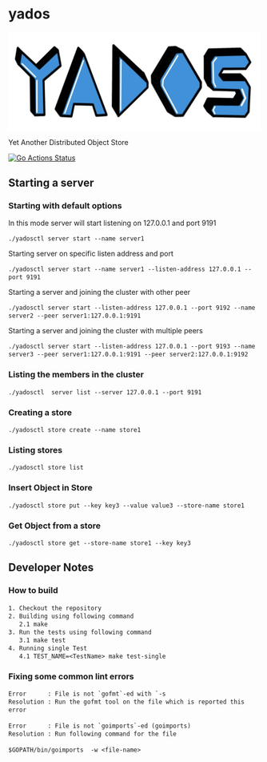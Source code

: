 # yados
<img src="https://github.com/davinash/yados/blob/main/logo.jpg" align="center"/>

Yet Another Distributed Object Store

[![Go Actions Status](https://github.com/davinash/yados/workflows/Go/badge.svg)](https://github.com/davinash/yados/actions)

## Starting a server
### Starting with default options
In this mode server will start listening on 127.0.0.1 and port 9191
```shell
./yadosctl server start --name server1
```
Starting server on specific listen address and port
```shell
./yadosctl server start --name server1 --listen-address 127.0.0.1 --port 9191
```
Starting a server and joining the cluster with other peer
```shell
./yadosctl server start --listen-address 127.0.0.1 --port 9192 --name server2 --peer server1:127.0.0.1:9191
```
Starting a server and joining the cluster with multiple peers
```shell
./yadosctl server start --listen-address 127.0.0.1 --port 9193 --name server3 --peer server1:127.0.0.1:9191 --peer server2:127.0.0.1:9192
```
### Listing the members in the cluster
```shell
./yadosctl  server list --server 127.0.0.1 --port 9191
```
### Creating a store
```shell
./yadosctl store create --name store1
```
### Listing stores
```shell
./yadosctl store list
```
### Insert Object in Store
```shell
./yadosctl store put --key key3 --value value3 --store-name store1
```
### Get Object from a store
```shell
./yadosctl store get --store-name store1 --key key3
```

## Developer Notes
### How to build
```shell
1. Checkout the repository
2. Building using following command
   2.1 make
3. Run the tests using following command
   3.1 make test
4. Running single Test 
   4.1 TEST_NAME=<TestName> make test-single
```

### Fixing some common lint errors
```shell
Error      : File is not `gofmt`-ed with `-s
Resolution : Run the gofmt tool on the file which is reported this error

Error      : File is not `goimports`-ed (goimports)
Resolution : Run following command for the file

$GOPATH/bin/goimports  -w <file-name> 
```